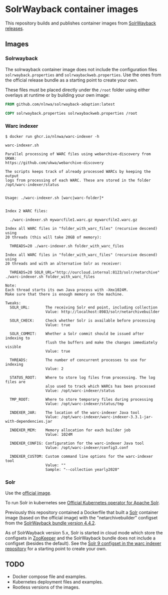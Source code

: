 # SolrWayback container images

This repository builds and publishes container images from [SolrWayback releases](https://github.com/netarchivesuite/solrwayback/releases).

## Images

### Solrwayback

The solrwayback container image does not include the configuration files `solrwayback.properties` and `solrwaybackweb.properties`. Use the ones from the official release bundle as a starting point to create your own.

These files must be placed directly under the `/root` folder using either
overlays at runtime or by building your own image:

```Dockerfile
FROM github.com/nlnwa/solrwayback-adaption:latest

COPY solrwayback.properties solrwaybackweb.properties /root
```

### Warc indexer

```shell
$ docker run ghcr.io/nlnwa/warc-indexer -h

warc-indexer.sh

Parallel processing of WARC files using webarchive-discovery from UKWA:
https://github.com/ukwa/webarchive-discovery

The scripts keeps track of already processed WARCs by keeping the output
logs from processing of each WARC. These are stored in the folder
/opt/warc-indexer/status


Usage: ./warc-indexer.sh [warc|warc-folder]*


Index 2 WARC files:

  ./warc-indexer.sh mywarcfile1.warc.gz mywarcfile2.warc.gz

Index all WARC files in "folder_with_warc_files" (recursive descend) using
20 threads (this will take 20GB of memory):

  THREADS=20 ./warc-indexer.sh folder_with_warc_files

Index all WARC files in "folder_with_warc_files" (recursive descend) using
20 threads and with an alternative Solr as receiver:

  THREADS=20 SOLR_URL="http://ourcloud.internal:8123/solr/netarchive" ./warc-indexer.sh folder_with_warc_files

Note:
Each thread starts its own Java process with -Xmx1024M.
Make sure that there is enough memory on the machine.

Tweaks:
  SOLR_URL:       The receiving Solr end point, including collection
                  Value: http://localhost:8983/solr/netarchivebuilder

  SOLR_CHECK:     Check whether Solr is available before processing
                  Value: true

  SOLR_COMMIT:    Whether a Solr commit should be issued after indexing to
                  flush the buffers and make the changes immediately visible
                  Value: true

  THREADS:        The number of concurrent processes to use for indexing
                  Value: 2

  STATUS_ROOT:    Where to store log files from processing. The log files are
                  also used to track which WARCs has been processed
                  Value: /opt/warc-indexer/status

  TMP_ROOT:       Where to store temporary files during processing
                  Value: /opt/warc-indexer/status/tmp

  INDEXER_JAR:    The location of the warc-indexer Java tool
                  Value: /opt/warc-indexer/warc-indexer-3.3.1-jar-with-dependencies.jar

  INDEXER_MEM:    Memory allocation for each builder job
                  Value: 1024M

  INDEXER_CONFIG: Configuration for the warc-indexer Java tool
                  Value: /opt/warc-indexer/config3.conf

  INDEXER_CUSTOM: Custom command line options for the warc-indexer tool
                  Value: ""
                  Sample: "--collection yearly2020"
```

### Solr

Use the [official image](https://hub.docker.com/_/solr).

To run Solr in kubernetes see [Official Kubernetes operator for Apache Solr](https://github.com/apache/solr-operator).

Previously this repository contained a Dockerfile that built a [Solr](https://solr.apache.org/guide/solr/latest/index.html) container image (based on the official image) with the "netarchivebuilder" configset from the [SolrWayback bundle version 4.4.2](https://github.com/netarchivesuite/solrwayback/releases/tag/4.4.2).

As of SolrWayback version 5.x, Solr is started in cloud mode which store the configsets in [ZooKeeper](https://zookeeper.apache.org/) and the SolrWayback bundle does not include a configset (besides the default). See the [Solr 9 configset in the warc indexer repository](https://github.com/ukwa/webarchive-discovery/tree/master/warc-indexer/src/main/solr/solr9/discovery/conf) for a starting point to create your own.

## TODO

- Docker compose file and examples.
- Kubernetes deployment files and examples.
- Rootless versions of the images.
